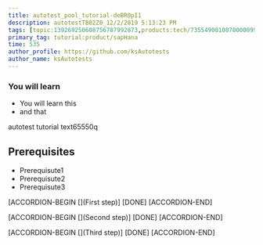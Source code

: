 ```yaml
---
title: autotest_pool_tutorial-deBR0pI1
description: autotestTB82Z0_12/2/2019 5:13:23 PM
tags: [topic:139269250608756787992873,products:tech/73554900100700000996,tutorial:experience/advanced]
primary_tag: tutorial:product/sapHana
time: 535
author_profile: https://github.com/ksAutotests
author_name: ksAutotests
---
```

### You will learn
- You will learn this
- and that

autotest tutorial text65550q

## Prerequisites
- Prerequisute1
- Prerequisute2
- Prerequisute3

[ACCORDION-BEGIN [](First step)]
[DONE]
[ACCORDION-END]

[ACCORDION-BEGIN [](Second step)]
[DONE]
[ACCORDION-END]

[ACCORDION-BEGIN [](Third step)]
[DONE]
[ACCORDION-END]

